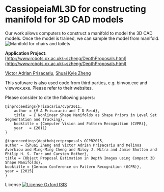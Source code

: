 # CassiopeiaML3D for constructing manifold for 3D CAD models
Our work allows computers to construct a manifold to model the 3D CAD models. Once the model is trained, we can sample the model from manifold.
![Manifold for chairs and toilets](http://www.robots.ox.ac.uk/~szheng/gcpr2015/gplvm_all_toilet_chair.jpg)

<b>Application Project:</b> [http://www.robots.ox.ac.uk/~szheng/DepthProposals.html](http://www.robots.ox.ac.uk/~szheng/DepthProposals.html)

[Victor Adrian Prisacariu](http://www.robots.ox.ac.uk/~victor/),
[Shuai Kyle Zheng](http://www.robots.ox.ac.uk/~szheng/)


This software is also used code from third parties, e.g. binvox.exe and viewvox.exe. Please refer to their websites.

Please consider to cite the following papers:
```
@inproceedings{Prisacariu/cvpr2011,
    author = {V A Prisacariu and I D Reid},
    title  = { Nonlinear Shape Manifolds as Shape Priors in Level Set Segmentation and Tracking},
    booktitle = {Computer Vision and Pattern Recognition (CVPR)},
    year   = {2011}
}
```
```
@inproceedings{depthobjectproposals_GCPR2015, 
author = {Shuai Zheng and Victor Adrian Prisacariu and Melinos Averkiou and Ming-Ming Cheng and Niloy J. Mitra and Jamie Shotton and Philip H. S. Torr and Carsten Rother}, 
title = {Object Proposal Estimation in Depth Images using Compact 3D Shape Manifolds}, 
booktitle = {German Conference on Pattern Recognition (GCPR)},
year = {2015} 
}
```
License
[![License Oxford ISIS](http://innovation.ox.ac.uk/wp-content/uploads/2014/08/home-isis-tech-transfer.jpg)](https://github.com/bittnt/GPLVM4manifold3D/blob/master/LICENSE)

